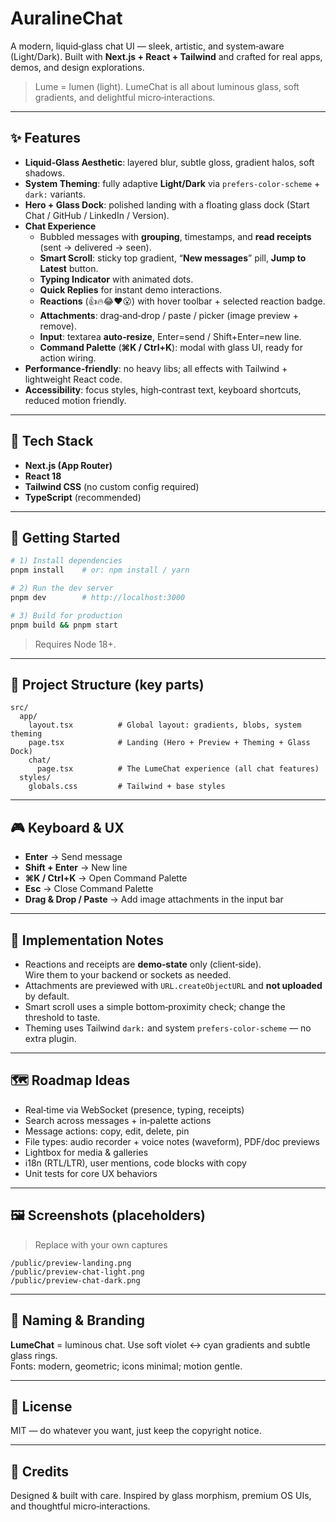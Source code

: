 
# AuralineChat

A modern, liquid‑glass chat UI — sleek, artistic, and system‑aware (Light/Dark). Built with **Next.js + React + Tailwind** and crafted for real apps, demos, and design explorations.

> Lume = lumen (light). LumeChat is all about luminous glass, soft gradients, and delightful micro‑interactions.

---

## ✨ Features

- **Liquid‑Glass Aesthetic**: layered blur, subtle gloss, gradient halos, soft shadows.
- **System Theming**: fully adaptive **Light/Dark** via `prefers-color-scheme` + `dark:` variants.
- **Hero + Glass Dock**: polished landing with a floating glass dock (Start Chat / GitHub / LinkedIn / Version).
- **Chat Experience**
  - Bubbled messages with **grouping**, timestamps, and **read receipts** (sent → delivered → seen).
  - **Smart Scroll**: sticky top gradient, “**New messages**” pill, **Jump to Latest** button.
  - **Typing Indicator** with animated dots.
  - **Quick Replies** for instant demo interactions.
  - **Reactions** (👍🔥😂❤️😮) with hover toolbar + selected reaction badge.
  - **Attachments**: drag‑and‑drop / paste / picker (image preview + remove).
  - **Input**: textarea **auto‑resize**, Enter=send / Shift+Enter=new line.
  - **Command Palette** (**⌘K / Ctrl+K**): modal with glass UI, ready for action wiring.
- **Performance‑friendly**: no heavy libs; all effects with Tailwind + lightweight React code.
- **Accessibility**: focus styles, high‑contrast text, keyboard shortcuts, reduced motion friendly.

---

## 🧱 Tech Stack

- **Next.js (App Router)**
- **React 18**
- **Tailwind CSS** (no custom config required)
- **TypeScript** (recommended)

---

## 🚀 Getting Started

```bash
# 1) Install dependencies
pnpm install    # or: npm install / yarn

# 2) Run the dev server
pnpm dev        # http://localhost:3000

# 3) Build for production
pnpm build && pnpm start
```

> Requires Node 18+.

---

## 📂 Project Structure (key parts)

```
src/
  app/
    layout.tsx          # Global layout: gradients, blobs, system theming
    page.tsx            # Landing (Hero + Preview + Theming + Glass Dock)
    chat/
      page.tsx          # The LumeChat experience (all chat features)
  styles/
    globals.css         # Tailwind + base styles
```

---

## 🎮 Keyboard & UX

- **Enter** → Send message  
- **Shift + Enter** → New line  
- **⌘K / Ctrl+K** → Open Command Palette  
- **Esc** → Close Command Palette  
- **Drag & Drop / Paste** → Add image attachments in the input bar

---

## 🧪 Implementation Notes

- Reactions and receipts are **demo‑state** only (client‑side).  
  Wire them to your backend or sockets as needed.
- Attachments are previewed with `URL.createObjectURL` and **not uploaded** by default.
- Smart scroll uses a simple bottom‑proximity check; change the threshold to taste.
- Theming uses Tailwind `dark:` and system `prefers-color-scheme` — no extra plugin.

---

## 🗺️ Roadmap Ideas

- Real‑time via WebSocket (presence, typing, receipts)
- Search across messages + in‑palette actions
- Message actions: copy, edit, delete, pin
- File types: audio recorder + voice notes (waveform), PDF/doc previews
- Lightbox for media & galleries
- i18n (RTL/LTR), user mentions, code blocks with copy
- Unit tests for core UX behaviors

---

## 🖼️ Screenshots (placeholders)

> Replace with your own captures

```
/public/preview-landing.png
/public/preview-chat-light.png
/public/preview-chat-dark.png
```

---

## 🔗 Naming & Branding

**LumeChat** = luminous chat. Use soft violet ↔ cyan gradients and subtle glass rings.  
Fonts: modern, geometric; icons minimal; motion gentle.

---

## 📜 License

MIT — do whatever you want, just keep the copyright notice.

---

## 🙌 Credits

Designed & built with care. Inspired by glass morphism, premium OS UIs, and thoughtful micro‑interactions.
